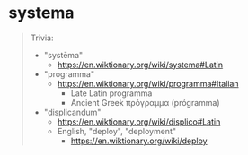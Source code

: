 # systema

> Trivia:
> - "systēma"
>   - <https://en.wiktionary.org/wiki/systema#Latin>
> - "programma"
>   - https://en.wiktionary.org/wiki/programma#Italian
>     - Late Latin programma
>     - Ancient Greek πρόγραμμα (prógramma)
> - "displicandum"
>   - https://en.wiktionary.org/wiki/displico#Latin
>   - English, "deploy", "deployment"
>     - https://en.wiktionary.org/wiki/deploy